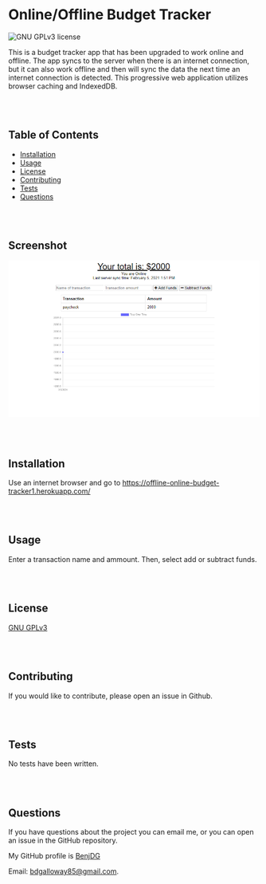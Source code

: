 
#  Online/Offline Budget Tracker

![GNU GPLv3 license](https://img.shields.io/badge/license-GNU%20GPLv3-brightgreen)

This is a budget tracker app that has been upgraded to work online and offline.  The app syncs to the server when there is an internet connection, but it can also work offline and then will sync the data the next time an internet connection is detected. This progressive web application utilizes browser caching and IndexedDB.

<br/>
<br/>

## Table of Contents

* [Installation](#Installation)
* [Usage](#Usage)
* [License](#License)
* [Contributing](#Contributing)
* [Tests](#Tests)
* [Questions](#Questions)

<br/>
<br/>

## Screenshot

![Offline Online Budget Tracker Desktop Screenshot](./public/img/screenshot.PNG)

<br/>
<br/>

## Installation

Use an internet browser and go to https://offline-online-budget-tracker1.herokuapp.com/

<br/>
<br/>

## Usage

Enter a transaction name and ammount.  Then, select add or subtract funds.


<br/>
<br/>


## License

[GNU GPLv3](https://choosealicense.com/licenses/gpl-3.0/)

<br/>
<br/>

## Contributing

If you would like to contribute, please open an issue in Github.

<br/>
<br/>

## Tests

No tests have been written.

<br/>
<br/>

## Questions  

If you have questions about the project you can email me, or you can open an issue in the GitHub repository.

My GitHub profile is [BenjDG](https://github.com/BenjDG)  
  
Email: bdgalloway85@gmail.com.  
